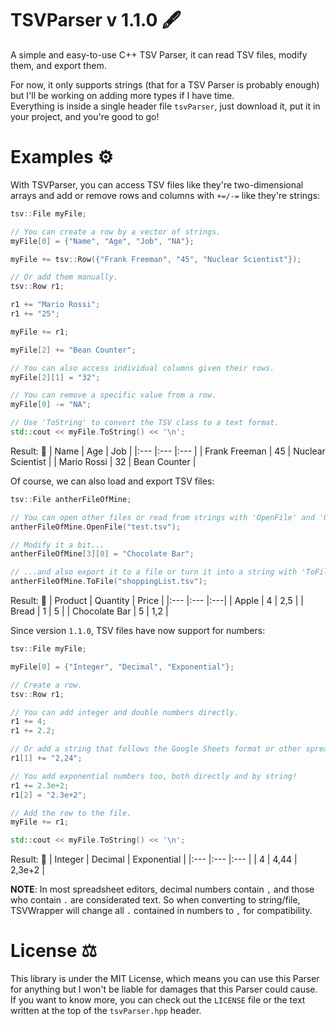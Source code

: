 # TSVParser v 1.1.0 🖋️
A simple and easy-to-use C++ TSV Parser, it can read TSV files, modify them, and export them.

For now, it only supports strings (that for a TSV Parser is probably enough) but I'll be working on adding more types if I have time.  
Everything is inside a single header file `tsvParser`, just download it, put it in your project, and you're good to go!

# Examples ⚙️
With TSVParser, you can access TSV files like they're two-dimensional arrays and add or remove rows and columns with `+=/-=` like they're strings:
```cpp
tsv::File myFile;

// You can create a row by a vector of strings.
myFile[0] = {"Name", "Age", "Job", "NA"};

myFile += tsv::Row({"Frank Freeman", "45", "Nuclear Scientist"});

// Or add them manually.
tsv::Row r1;

r1 += "Mario Rossi";
r1 += "25";

myFile += r1;

myFile[2] += "Bean Counter";

// You can also access individual columns given their rows.
myFile[2][1] = "32";

// You can remove a specific value from a row.
myFile[0] -= "NA";

// Use 'ToString' to convert the TSV class to a text format.
std::cout << myFile.ToString() << '\n';
```
Result: 🫘
| Name | Age | Job |
|:--- |:--- |:--- |
| Frank Freeman | 45 | Nuclear Scientist |
| Mario Rossi | 32 | Bean Counter |

Of course, we can also load and export TSV files:
```cpp
tsv::File antherFileOfMine;

// You can open other files or read from strings with 'OpenFile' and 'OpenString'.
antherFileOfMine.OpenFile("test.tsv");

// Modify it a bit...
antherFileOfMine[3][0] = "Chocolate Bar";

// ...and also export it to a file or turn it into a string with 'ToFile' and 'ToString'!
antherFileOfMine.ToFile("shoppingList.tsv");
```
Result: 🍫
| Product | Quantity | Price |
|:--- |:--- |:---|
| Apple | 4 | 2,5 |
| Bread | 1 | 5 |
| Chocolate Bar | 5 | 1,2 |

Since version `1.1.0`, TSV files have now support for numbers:
```cpp
tsv::File myFile;

myFile[0] = {"Integer", "Decimal", "Exponential"};

// Create a row.
tsv::Row r1;

// You can add integer and double numbers directly.
r1 += 4;
r1 += 2.2;

// Or add a string that follows the Google Sheets format or other spreadsheet editors.
r1[1] += "2,24";

// You add exponential numbers too, both directly and by string!
r1 += 2.3e+2;
r1[2] = "2.3e+2";

// Add the row to the file.
myFile += r1;

std::cout << myFile.ToString() << '\n';
```
Result: 🔢
| Integer | Decimal | Exponential |
|:--- |:--- |:--- |
| 4 | 4,44 | 2,3e+2 |

**NOTE**: In most spreadsheet editors, decimal numbers contain `,` and those who contain `.` are considerated text. So when converting to string/file, TSVWrapper will change all `.` contained in numbers to `,` for compatibility.

# License ⚖️
This library is under the MIT License, which means you can use this Parser for anything but I won't be liable for damages that this Parser could cause.
If you want to know more, you can check out the `LICENSE` file or the text written at the top of the `tsvParser.hpp` header.
